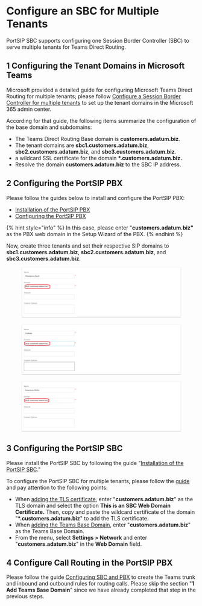 # Configure an SBC for Multiple Tenants

PortSIP SBC supports configuring one Session Border Controller (SBC) to serve multiple tenants for Teams Direct Routing.

## 1 Configuring the Tenant Domains in Microsoft Teams

Microsoft provided a detailed guide for configuring Microsoft Teams Direct Routing for multiple tenants; please follow [Configure a Session Border Controller for multiple tenants](https://learn.microsoft.com/en-us/MicrosoftTeams/direct-routing-sbc-multiple-tenants) to set up the tenant domains in the Microsoft 365 admin center.

According for that guide, the following items summarize the configuration of the base domain and subdomains:

* The Teams Direct Routing Base domain is **customers.adatum.biz**.
* The tenant domains are **sbc1.customers.adatum.biz**, **sbc2.customers.adatum.biz**, and **sbc3.customers.adatum.biz**.
* a wildcard SSL certificate for the domain **\*.customers.adatum.biz.**
* Resolve the domain **customers.adatum.biz** to the SBC IP address.

## **2 Configuring the PortSIP PBX**

Please follow the guides below to install and configure the PortSIP PBX:

* [Installation of the PortSIP PBX](https://support.portsip.com/portsip-pbx-administration-guide/1-installation-of-the-portsip-pbx)
* [Configuring the PortSIP PBX](https://support.portsip.com/portsip-pbx-administration-guide/2-configuring-the-portsip-pbx)

{% hint style="info" %}
In this case, please enter "**customers.adatum.biz"** as the PBX web domain in the Setup Wizard of the PBX.
{% endhint %}

Now, create three tenants and set their respective SIP domains to **sbc1.customers.adatum.biz**, **sbc2.customers.adatum.biz**, and **sbc3.customers.adatum.biz**.

<figure><img src="../../.gitbook/assets/tenant_sbc1.png" alt=""><figcaption></figcaption></figure>

<figure><img src="../../.gitbook/assets/tenant_sbc2.png" alt=""><figcaption></figcaption></figure>

<figure><img src="../../.gitbook/assets/tenant_sbc3.png" alt=""><figcaption></figcaption></figure>

## 3 Configuring the PortSIP SBC

Please install the PortSIP SBC by following the guide "[Installation of the PortSIP SBC](../../portsip-sbc-administration-guide/1-installation-of-the-portsip-sbc.md)."&#x20;

To configure the PortSIP SBC for multiple tenants, please follow the [guide ](configuring-sbc-and-pbx.md)and pay attention to the following points:

* When [adding the TLS certificate](../../portsip-sbc-administration-guide/2-configure-the-portsip-sbc.md#2.1-tls-certificates), enter "**customers.adatum.biz**" as the TLS domain and select the option **This is an SBC Web Domain Certificate.** Then, copy and paste the wildcard certificate of the domain "**\*.customers.adatum.biz**" to add the TLS certificate.
* When [adding the Teams Base Domain](configuring-sbc-and-pbx.md#1-add-teams-base-domain), enter "**customers.adatum.biz**" as the Teams Base Domain.
* From the menu, select **Settings > Network** and enter "**customers.adatum.biz**" in the **Web Domain** field.

## **4 Configure Call Routing in the PortSIP PBX**

Please follow the guide [Configuring SBC and PBX](configuring-sbc-and-pbx.md#2-add-sbc-as-teams-trunk-in-pbx) to create the Teams trunk and inbound and outbound rules for routing calls. Please skip the section "**1 Add Teams Base Domain**" since we have already completed that step in the previous steps.



